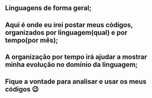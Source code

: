 ## Linguagens de forma geral;
## Aqui é onde eu irei postar meus códigos, organizados por linguagem(qual) e por tempo(por mês);
## A organização por tempo irá ajudar a mostrar minha evolução no domínio da linguagem;
## Fique a vontade para analisar e usar os meus códigos 😉
